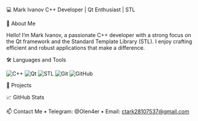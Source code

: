 💻 Mark Ivanov
C++ Developer | Qt Enthusiast | STL

👋 About Me

Hello! I’m Mark Ivanov, a passionate C++ developer with a strong focus on the Qt framework and the Standard Template Library (STL). I enjoy crafting efficient and robust applications that make a difference.

🛠️ Languages and Tools

<p>
  <img src="https://img.shields.io/badge/C++-00599C?style=flat-square&logo=c%2B%2B&logoColor=white" alt="C++" />
  <img src="https://img.shields.io/badge/Qt-41CD52?style=flat-square&logo=qt&logoColor=white" alt="Qt" />
  <img src="https://img.shields.io/badge/STL-00599C?style=flat-square&logo=c%2B%2B&logoColor=white" alt="STL" />
  <img src="https://img.shields.io/badge/Git-F05032?style=flat-square&logo=git&logoColor=white" alt="Git" />
  <img src="https://img.shields.io/badge/GitHub-181717?style=flat-square&logo=github&logoColor=white" alt="GitHub" />
</p>

🔭 Projects

📈 GitHub Stats

📫 Contact Me
  •	Telegram: @Olen4er 
  • Email: ctark28107537@gmail.com
  
